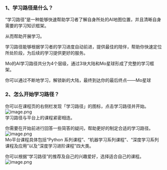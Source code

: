 ### 1、学习路径是什么？

“学习路径”是一种能够快速帮助学习者了解自身所处的AI地图位置，并且清晰自身需要的学习知识框架。

从而帮助开展学习。

学习路径能够根据学习者的学习进度自动前进，提供最佳的陪伴，帮助你快速定位所处阶段，为后续的学习提供更好的服务。

Mo的AI学习路径共分为4个层级，通过3块大陆和Mo星球形成了完整的学习框架。

你可以通过不断地学习，解锁新的大陆，最终到达你的最后终点——Mo星球

### 2、怎么开始学习路径？

你可以在课程页的右侧栏发现「学习路径」的图标，点击学习路径并开始。<br />![image.png](https://imgbed.momodel.cn/card/学习路径.png)<br />学习路径与平台上的课程紧密相连。

你需要在开始前进行回答一些简答的疑问，帮助更好的制定合适的学习路径。<br />![image.png](https://imgbed.momodel.cn/card/定制学习路径.png)<br />Mo平台课程具体包括“Python 系列课程”、“机器学习系列课程”、“深度学习系列课程及应用”以及“深度学习进阶课程”四大类。

你可以根据“学习路径”的推荐及自己的兴趣爱好，选择适合自己的课程。<br />![image.png](https://imgbed.momodel.cn/card/路径.png)
